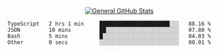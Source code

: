 <p align="center">
  <a href="https://github.com/AndyDevv">
    <img src="https://github-readme-stats.vercel.app/api?username=AndyDevv&custom_title=General%20GitHub%20Stats&theme=aura_dark" alt="General GitHub Stats">
  </a>
</p>

<!--START_SECTION:waka-->

```text
TypeScript   2 hrs 1 min     ██████████████████████░░░   88.16 %
JSON         10 mins         ██░░░░░░░░░░░░░░░░░░░░░░░   07.80 %
Bash         5 mins          █░░░░░░░░░░░░░░░░░░░░░░░░   04.03 %
Other        0 secs          ░░░░░░░░░░░░░░░░░░░░░░░░░   00.01 %
```

<!--END_SECTION:waka-->
